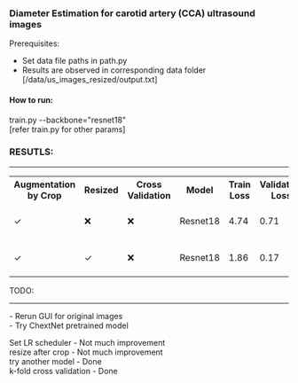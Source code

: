 <h3> Diameter Estimation for carotid artery (CCA) ultrasound images </h3>

Prerequisites: <br/>
<ul>
  <li> Set data file paths in path.py</li>
  <li> Results are observed in corresponding data folder [/data/us_images_resized/output.txt]
</ul>

<h4>
How to run:
</h4>
  train.py --backbone="resnet18" <br/>
  [refer train.py for other params]
  

<h3>
RESUTLS:
</h3>

<hr/>
<table>
<tr>
<th>Augmentation by Crop</th>
<th>Resized</th>
<th>Cross Validation</th>
<th>Model</th>
<th>Train Loss</th>
<th>Validation Loss</th>
<th>Test Loss</th>
</tr>

<tr>
  <td><span>&#10003;</span></td>
  <td><span>&#10060;</span></td>
  <td><span>&#10060;</span></td>
  <td>Resnet18</td>
  <td>4.74</td>
  <td>0.71</td>
  <td>0.48 (Observed: 0-1)</td>
  <td>
</tr>

<tr>
  <td><span>&#10003;</span></td>
  <td><span>&#10003;</span></td>
  <td><span>&#10060;</span></td>
  <td>Resnet18</td>
  <td>1.86</td>
  <td>0.17</td>
  <td>0.18 (Observed: 0-1)</td>
</tr>
</table>



<p>
TODO: <br />
 <hr/>
- Rerun GUI for original images <br/>
- Try ChextNet pretrained model

 Set LR scheduler - Not much improvement <br/>
 resize after crop - Not much improvement <br/>
 try another model - Done <br/>
 k-fold cross validation - Done <br/>
</p>

<!-- Comments:
For now only success when:
RESIZE = True and CROPPED = False
lr = 0.001
-->
